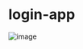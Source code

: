 # login-app
![image](https://github.com/Alexised/login-app/assets/15174727/dcedb674-ffcc-4377-a7a3-ee4553199b9b)

